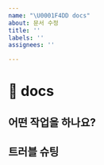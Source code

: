 ```yaml
---
name: "\U0001F4DD docs"
about: 문서 수정
title: ''
labels: ''
assignees: ''

---
```


# 📝 docs

## 어떤 작업을 하나요?

## 트러블 슈팅

